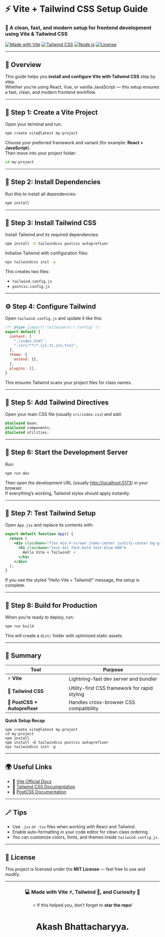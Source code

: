# ⚡ Vite + Tailwind CSS Setup Guide


### 🧠 A clean, fast, and modern setup for frontend development using **Vite** & **Tailwind CSS**

[![Made with Vite](https://img.shields.io/badge/Made%20with-Vite-646CFF?logo=vite&logoColor=white)](https://vitejs.dev/)
[![Tailwind CSS](https://img.shields.io/badge/Styled%20with-TailwindCSS-38B2AC?logo=tailwindcss&logoColor=white)](https://tailwindcss.com/)
[![Node.js](https://img.shields.io/badge/Node.js-%3E%3D18.0.0-green?logo=node.js&logoColor=white)](https://nodejs.org/)
[![License](https://img.shields.io/badge/License-MIT-blue.svg)](LICENSE)

---

## 📖 Overview

This guide helps you **install and configure Vite with Tailwind CSS** step by step.  
Whether you’re using React, Vue, or vanilla JavaScript — this setup ensures a fast, clean, and modern frontend workflow.

---

## 🚀 Step 1: Create a Vite Project

Open your terminal and run:

```bash
npm create vite@latest my-project
```

Choose your preferred framework and variant (for example: **React + JavaScript**).  
Then move into your project folder:

```bash
cd my-project
```

---

## 🧩 Step 2: Install Dependencies

Run this to install all dependencies:

```bash
npm install
```

---

## 🌈 Step 3: Install Tailwind CSS

Install Tailwind and its required dependencies:

```bash
npm install -D tailwindcss postcss autoprefixer
```

Initialize Tailwind with configuration files:

```bash
npx tailwindcss init -p
```

This creates two files:
- `tailwind.config.js`
- `postcss.config.js`

---

## ⚙️ Step 4: Configure Tailwind

Open `tailwind.config.js` and update it like this:

```js
/** @type {import('tailwindcss').Config} */
export default {
  content: [
    "./index.html",
    "./src/**/*.{js,ts,jsx,tsx}",
  ],
  theme: {
    extend: {},
  },
  plugins: [],
}
```

This ensures Tailwind scans your project files for class names.

---

## 🎨 Step 5: Add Tailwind Directives

Open your main CSS file (usually `src/index.css`) and add:

```css
@tailwind base;
@tailwind components;
@tailwind utilities;
```

---

## 🧠 Step 6: Start the Development Server

Run:

```bash
npm run dev
```

Then open the development URL (usually [http://localhost:5173](http://localhost:5173)) in your browser.  
If everything’s working, Tailwind styles should apply instantly.

---

## 🧱 Step 7: Test Tailwind Setup

Open `App.jsx` and replace its contents with:

```jsx
export default function App() {
  return (
    <div className="flex min-h-screen items-center justify-center bg-gray-100">
      <h1 className="text-4xl font-bold text-blue-600">
        Hello Vite + Tailwind! ⚡
      </h1>
    </div>
  );
}
```

If you see the styled “Hello Vite + Tailwind!” message, the setup is complete.

---

## 🧰 Step 8: Build for Production

When you’re ready to deploy, run:

```bash
npm run build
```

This will create a `dist/` folder with optimized static assets.

---

## 📘 Summary

| Tool | Purpose |
|------|----------|
| ⚡ **Vite** | Lightning-fast dev server and bundler |
| 🎨 **Tailwind CSS** | Utility-first CSS framework for rapid styling |
| 🧱 **PostCSS + Autoprefixer** | Handles cross-browser CSS compatibility |

**Quick Setup Recap**
```
npm create vite@latest my-project
cd my-project
npm install
npm install -D tailwindcss postcss autoprefixer
npx tailwindcss init -p
```

---

## 🌍 Useful Links

- 🔗 [Vite Official Docs](https://vitejs.dev/)
- 🔗 [Tailwind CSS Documentation](https://tailwindcss.com/docs)
- 🔗 [PostCSS Documentation](https://postcss.org/)

---

## 🪄 Tips

- Use `.jsx` or `.tsx` files when working with React and Tailwind.  
- Enable auto-formatting in your code editor for clean class ordering.  
- You can customize colors, fonts, and themes inside `tailwind.config.js`.

---

## 📜 License

This project is licensed under the **MIT License** — feel free to use and modify.

---

<div align="center">

### 💻 Made with Vite ⚡, Tailwind 🎨, and Curiosity 🧠  
⭐ If this helped you, don’t forget to **star the repo**!
# Akash Bhattacharyya.

</div>
